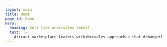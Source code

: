 ```yaml
---
layout: main
title: Home
page_id: home
hero:
  heading: Sell like a<br>sales rebel!
  text: |-
    Attract marketplace leaders with<br>sales approaches that #changethegame
---
```


